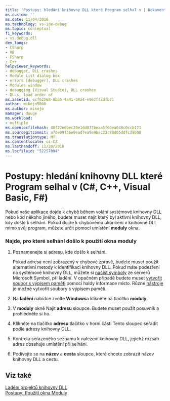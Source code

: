 ```yaml
---
title: 'Postupy: hledání knihovny DLL které Program selhal v | Dokumentace Microsoftu'
ms.custom: ''
ms.date: 11/04/2016
ms.technology: vs-ide-debug
ms.topic: conceptual
f1_keywords:
- vs.debug.dll
dev_langs:
- CSharp
- VB
- FSharp
- C++
helpviewer_keywords:
- debugger, DLL crashes
- Module List dialog box
- errors [debugger], DLL crashes
- Modules window
- debugging [Visual Studio], DLL crashes
- DLLs, load order of
ms.assetid: ecf62568-8b65-4a41-b8a4-e962ff2dfb71
author: mikejo5000
ms.author: mikejo
manager: douge
ms.workload:
- multiple
ms.openlocfilehash: 40f27e0bec20e1dd037beaa5f60ea648c0ccb171
ms.sourcegitcommit: a7de99f36e9ead7ea9e9bac23c88d05ddfc38b00
ms.translationtype: MT
ms.contentlocale: cs-CZ
ms.lasthandoff: 11/20/2018
ms.locfileid: "52257094"
---
```

# <a name="how-to-find-which-dll-your-program-crashed-in-c-c-visual-basic-f"></a>Postupy: hledání knihovny DLL které Program selhal v (C#, C++, Visual Basic, F#)
  
 Pokud vaše aplikace dojde k chybě během volání systémové knihovny DLL nebo kód někoho jiného, budete muset najít který byl aktivní knihovny DLL, kdy došlo k selhání. Pokud dojde k chybovému ukončení v knihovně DLL mimo svůj program, můžete určit pomocí umístění **moduly** okna.  
  
### <a name="to-find-where-a-crash-occurred-using-the-modules-window"></a>Najde, pro které selhání došlo k použití okna moduly  
  
1.  Poznamenejte si adresu, kde došlo k selhání.

    Pokud adresa není zobrazený v chybové zprávě, budete muset použít alternativní metody k identifikaci knihovny DLL. Pokud máte podezření na systémové knihovny DLL, můžete si [načíst symboly](../debugger/specify-symbol-dot-pdb-and-source-files-in-the-visual-studio-debugger.md) ze serverů Microsoft Symbol, při ladění. V opačném případě budete muset [vytvořit soubor s výpisem paměti](../debugger/using-dump-files.md) pomocí haldy informace místo. Různé [nástroje](https://blogs.msdn.microsoft.com/andrehal/2009/12/31/what-is-a-dump-and-how-do-i-create-one/) je možné vytvořit soubory s výpisem paměti.
  
2.  Na **ladění** nabídce zvolte **Windows**a klikněte na tlačítko **moduly**.  
  
3.  V **moduly** okně Najít **adresu** sloupce. Budete muset použít posuvník a prohlédněte si ho.  
  
4.  Klikněte na tlačítko **adresu** tlačítko v horní části Tento sloupec seřadit podle adresy knihovny DLL.  
  
5.  Kontrola seřazeného seznamu k nalezení knihovny DLL, jejichž rozsah adres obsahuje umístění při selhání.  
  
6.  Podívejte se na **název** a **cesta** sloupce, které chcete zobrazit název knihovny DLL a cestu.  
  
## <a name="see-also"></a>Viz také  
 [Ladění projektů knihovny DLL](../debugger/debugging-dll-projects.md)   
 [Postupy: Použití okna Moduly](../debugger/how-to-use-the-modules-window.md)